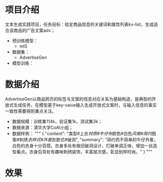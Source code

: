 # 项目介绍
文本生成实践项目，任务目标：给定商品信息的关键词和属性列表kv-list，生成适合该商品的广告文案adv；
* 预训练模型：
    * mt5
* 数据集：
    * AdvertiseGen
* 模型训练：

# 数据介绍
AdvertiseGen以商品网页的标签与文案的信息对应关系为基础构造，是典型的开放式生成任务，在模型基于key-value输入生成开放式文案时，与输入信息的事实一致性需要得到重点关注。
* 数据规模：训练集114k，验证集1k，测试集3k；
* 数据来源：清华大学CoAI小组；
* 数据样例：
"""
{
  "content": "类型#上衣*材质#牛仔布*颜色#白色*风格#简约*图案#刺绣*衣样式#外套*衣款式#破洞",
  "summary": "简约而不简单的牛仔外套，白色的衣身十分百搭。衣身多处有做旧破洞设计，打破单调乏味，增加一丝造型看点。衣身后背处有趣味刺绣装饰，丰富层次感，彰显别样时尚。"
}
"""

# 效果
